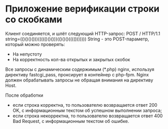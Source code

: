 # Приложение верификации строки со скобками

Клиент соединяется, и шлёт следующий HTTP-запрос:
POST / HTTP/1.1
string=(()()()()))((((()()()))(()()()(((()))))))
String - это POST-параметр, который можно проверять:
- На непустоту
- На корректность кол-ва открытых и закрытых скобок

Все запросы с динамическим содержимым (*.php) nginx, используя директиву fastcgi_pass, проксирует в контейнер с php-fpm.
Nginx должен обрабатывать запросы не обращая внимания на директиву Host. 

После обработки

- если строка корректна, то пользователю возвращается ответ 200 OK, с информационным текстом об успешном выполнении запроса;
- если строка некорректна, то пользователю возвращается ответ 400 Bad Request, с информационным текстом об ошибке.